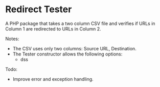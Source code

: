 # Redirect Tester
A PHP package that takes a two column CSV file and verifies if URLs in Column 1 are redirected to URLs in Column 2.

Notes:
- The CSV uses only two columns: Source URL, Destination.
- The Tester constructor allows the following options:
  - dss

Todo:
- Improve error and exception handling.
